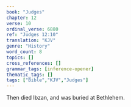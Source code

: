 ```yaml
---
book: "Judges"
chapter: 12
verse: 10
ordinal_verse: 6880
ref: "Judges 12:10"
translation: "KJV"
genre: "History"
word_count: 8
topics: []
cross_references: []
grammar_tags: [inference-opener]
thematic_tags: []
tags: ["Bible","KJV","Judges"]
---
```

Then died Ibzan, and was buried at Bethlehem.
